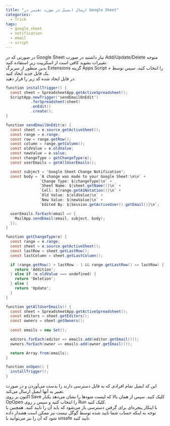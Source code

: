 ```yaml
---
title: "ارسال ایمیل در صورت تغییر در Google Sheet"
categories:
  - Trick
tags:
  - google_sheet
  - notification
  - email
  - script
---
```


در صورتی که در Google Sheet نیاز داشتید در صورت Add/Update/Delete متوجه تغییرات بشوید کافی است از اسکریپت زیر استفاده کنید.  
بدین منظور از سربرگ Extensions گزینه Apps Script را انتخاب کنید. سپس توسط + یک فایل جدید ایجاد کنید.  
در فایل ایجاد شده کد زیر را قرار دهید.   

```csharp
function installTrigger() {
  const sheet = SpreadsheetApp.getActiveSpreadsheet();
  ScriptApp.newTrigger('sendEmailOnEdit')
           .forSpreadsheet(sheet)
           .onEdit()
           .create();
}

function sendEmailOnEdit(e) {
  const sheet = e.source.getActiveSheet();
  const range = e.range;
  const row = range.getRow();
  const column = range.getColumn();
  const oldValue = e.oldValue;
  const newValue = e.value;
  const changeType = getChangeType(e);
  const userEmails = getAllUserEmails();

  const subject = 'Google Sheet Change Notification';
  const body = `A change was made to your Google Sheet:\n\n` +
               `Change Type: ${changeType}\n` +
               `Sheet Name: ${sheet.getName()}\n` +
               `Cell: ${range.getA1Notation()}\n` +
               `Old Value: ${oldValue}\n` +
               `New Value: ${newValue}\n` +
               `Edited By: ${Session.getActiveUser().getEmail()}\n`;

  userEmails.forEach(email => {
    MailApp.sendEmail(email, subject, body);
  });
}

function getChangeType(e) {
  const range = e.range;
  const sheet = e.source.getActiveSheet();
  const lastRow = sheet.getLastRow();
  const lastColumn = sheet.getLastColumn();

  if (range.getRow() > lastRow - 1 && range.getLastRow() == lastRow) {
    return 'Addition';
  } else if (e.oldValue === undefined) {
    return 'Deletion';
  } else {
    return 'Update';
  }
}

function getAllUserEmails() {
  const sheet = SpreadsheetApp.getActiveSpreadsheet();
  const editors = sheet.getEditors();
  const owners = sheet.getOwners();
  
  const emails = new Set();

  editors.forEach(editor => emails.add(editor.getEmail()));
  owners.forEach(owner => emails.add(owner.getEmail()));

  return Array.from(emails);
}

function onOpen() {
  installTrigger();
}
```

این کد ایمیل تمام افرادی که به فایل دسترسی دارند را بدست می‌آوردن و در صورت تغییر به آنها ایمیل ارسال می‌کند.  
اکنون بر روی Save کلیک کنید. سپس از همان بالا که لیست متودها را نشان می‌دهد یکبار OpOpen را انتخاب کنید و سپس ر روی Run کلیک کنید.  
با اینکار پنجره‌ای برای گرفتن دسترسی باز می‌شود که باید آن را تایید کنید. همچنین با توجه به اینکه حساب شما تایید شده توسط گوگل نیست نیز ممکن است هشدار داده شود که آن را نیز می‌توانید با unsafe تایید کنید.  